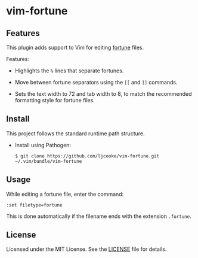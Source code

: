 vim-fortune
===========

## Features

This plugin adds support to Vim for editing [fortune][fortune] files.

Features:

  - Highlights the `%` lines that separate fortunes.

  - Move between fortune separators using the `[[` and `]]` commands.

  - Sets the text width to 72 and tab width to 8, to match the recommended
    formatting style for fortune files.

## Install

This project follows the standard runtime path structure.

  - Install using Pathogen:

        $ git clone https://github.com/ljcooke/vim-fortune.git ~/.vim/bundle/vim-fortune

## Usage

While editing a fortune file, enter the command:

    :set filetype=fortune

This is done automatically if the filename ends with the extension `.fortune`.

## License

Licensed under the MIT License. See the [LICENSE](LICENSE) file for details.


[fortune]: https://en.wikipedia.org/wiki/Fortune_%28Unix%29
